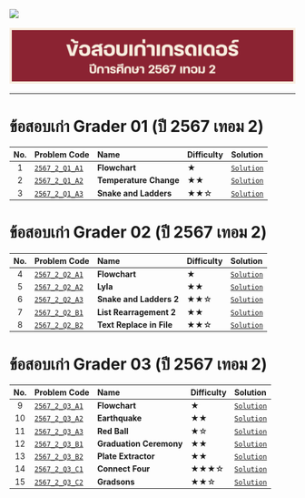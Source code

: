 <p align="left">
  <a href="../README.md">
    <img src="../../Z99-OTHERS/00-common/00-back.png" style="width:10%">
  </a>
</p>

![g6702-large.png](/Z99-OTHERS/grader/g6702/g6702-large.png)

---

# ข้อสอบเก่า Grader 01 (ปี 2567 เทอม 2)

| No. | Problem Code                                                                                         | Name                   | Difficulty | Solution                                                                                 |
| :-: | :--------------------------------------------------------------------------------------------------- | :--------------------- | :--------- | :--------------------------------------------------------------------------------------- |
|  1  | [`2567_2_Q1_A1`](https://drive.google.com/file/d/1f3hgd5TDKZhNo-mKpnOi-fUeMvVRQkOZ/view?usp=sharing) | **Flowchart**          | ★          | [`Solution`](/GE-Grader-Examination/G6702-Exam-2567-S2/Grader-01/2567_2_Q1_A1/README.md) |
|  2  | [`2567_2_Q1_A2`](https://drive.google.com/file/d/1j7D-tr5qBp5H0i1LItXGmxd--MQF71QW/view?usp=sharing) | **Temperature Change** | ★★         | [`Solution`](/GE-Grader-Examination/G6702-Exam-2567-S2/Grader-01/2567_2_Q1_A2/README.md) |
|  3  | [`2567_2_Q1_A3`](https://drive.google.com/file/d/1v0FWx0yP8K58KgW9GwB-JNcxdg_KzSO7/view?usp=sharing) | **Snake and Ladders**  | ★★☆        | [`Solution`](/GE-Grader-Examination/G6702-Exam-2567-S2/Grader-01/2567_2_Q1_A3/README.md) |

# ข้อสอบเก่า Grader 02 (ปี 2567 เทอม 2)

| No. | Problem Code                                                                                         | Name                     | Difficulty | Solution                                                                                 |
| :-: | :--------------------------------------------------------------------------------------------------- | :----------------------- | :--------- | :--------------------------------------------------------------------------------------- |
|  4  | [`2567_2_Q2_A1`](https://drive.google.com/file/d/1j65S2cZJpf_FsUE9_QZKgJipcFh5R8Xw/view?usp=sharing) | **Flowchart**            | ★          | [`Solution`](/GE-Grader-Examination/G6702-Exam-2567-S2/Grader-02/2567_2_Q2_A1/README.md) |
|  5  | [`2567_2_Q2_A2`](https://drive.google.com/file/d/1GhTOX-xn20MxpVoo8Q9_AnJzXfbU0CWA/view?usp=sharing) | **Lyla**                 | ★★         | [`Solution`](/GE-Grader-Examination/G6702-Exam-2567-S2/Grader-02/2567_2_Q2_A2/README.md) |
|  6  | [`2567_2_Q2_A3`](https://drive.google.com/file/d/1HxprZGmq1r8nJj6YRfVJyiFnFduKlb-T/view?usp=sharing) | **Snake and Ladders 2**  | ★★☆        | [`Solution`](/GE-Grader-Examination/G6702-Exam-2567-S2/Grader-02/2567_2_Q2_A3/README.md) |
|  7  | [`2567_2_Q2_B1`](https://drive.google.com/file/d/1g1L5WnvX83lrKPCAEQFQQbIM8RMDpLfe/view?usp=sharing) | **List Rearragement 2**  | ★★         | [`Solution`](/GE-Grader-Examination/G6702-Exam-2567-S2/Grader-02/2567_2_Q2_B1/README.md) |
|  8  | [`2567_2_Q2_B2`](https://drive.google.com/file/d/1JdGhOynEXVT9aRMdgd9qPwb9SeFidzX5/view?usp=sharing) | **Text Replace in File** | ★★☆        | [`Solution`](/GE-Grader-Examination/G6702-Exam-2567-S2/Grader-02/2567_2_Q2_B2/README.md) |

# ข้อสอบเก่า Grader 03 (ปี 2567 เทอม 2)

| No. | Problem Code                                                                                         | Name                    | Difficulty | Solution                                                                                 |
| :-: | :--------------------------------------------------------------------------------------------------- | :---------------------- | :--------- | :--------------------------------------------------------------------------------------- |
|  9  | [`2567_2_Q3_A1`](https://drive.google.com/file/d/1jhv8c59i_6af0xRp1c9lsiRnN2mYy4hB/view?usp=sharing) | **Flowchart**           | ★          | [`Solution`](/GE-Grader-Examination/G6702-Exam-2567-S2/Grader-03/2567_2_Q3_A1/README.md) |
| 10  | [`2567_2_Q3_A2`](https://drive.google.com/file/d/13OMN41ZzzXgnYZwzrfwgXP-PRR_fNqel/view?usp=sharing) | **Earthquake**          | ★★         | [`Solution`](/GE-Grader-Examination/G6702-Exam-2567-S2/Grader-03/2567_2_Q3_A2/README.md) |
| 11  | [`2567_2_Q3_A3`](https://drive.google.com/file/d/1xhNd3hF-0datqyz816erb_OIuLOHxJ79/view?usp=sharing) | **Red Ball**            | ★☆         | [`Solution`](/GE-Grader-Examination/G6702-Exam-2567-S2/Grader-03/2567_2_Q3_A3/README.md) |
| 12  | [`2567_2_Q3_B1`](https://drive.google.com/file/d/1KceParo05PeXgSq9s0pC8BPWIEBHC6El/view?usp=sharing) | **Graduation Ceremony** | ★★         | [`Solution`](/GE-Grader-Examination/G6702-Exam-2567-S2/Grader-03/2567_2_Q3_B1/README.md) |
| 13  | [`2567_2_Q3_B2`](https://drive.google.com/file/d/1JQPTF4RkH_XMh0RffyJAe--oFt2vvAsJ/view?usp=sharing) | **Plate Extractor**     | ★★         | [`Solution`](/GE-Grader-Examination/G6702-Exam-2567-S2/Grader-03/2567_2_Q3_B2/README.md) |
| 14  | [`2567_2_Q3_C1`](https://drive.google.com/file/d/1VZzXLBxJCZVnwWJkAfcxgIwhTQsdcmev/view?usp=sharing) | **Connect Four**        | ★★★☆       | [`Solution`](/GE-Grader-Examination/G6702-Exam-2567-S2/Grader-03/2567_2_Q3_C1/README.md) |
| 15  | [`2567_2_Q3_C2`](https://drive.google.com/file/d/1DckIjdZe0aP7xbSN2p3_BLqjfuZG5_QB/view?usp=sharing) | **Gradsons**            | ★★☆        | [`Solution`](/GE-Grader-Examination/G6702-Exam-2567-S2/Grader-03/2567_2_Q3_C2/README.md) |
